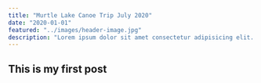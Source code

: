 ```yaml
---
title: "Murtle Lake Canoe Trip July 2020"
date: "2020-01-01"
featured: "../images/header-image.jpg"
description: "Lorem ipsum dolor sit amet consectetur adipisicing elit. Excepturi maxime reprehenderit accusamus, explicabo eligendi necessitatibus soluta…"
---
```


## This is my first post